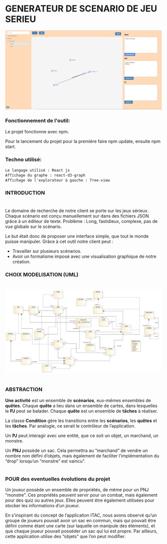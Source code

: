 # GENERATEUR DE SCENARIO DE JEU SERIEU
![Ecran principale](ecran%20principale.jpg)


### Fonctionnement de l'outil:


Le projet fonctionne avec npm.

Pour le lancement du projet pour la première faire npm update, ensuite npm start.


### Techno utilisé:
    Le langage utilisé : React js
    Affichage du graphe : react-d3-graph
    Affichage de l'explorateur à gauche : Tree-view



### INTRODUCTION
#

Le domaine de recherche de notre client se porte sur les jeux sérieux.
Chaque scénario est conçu manuellement sur dans des fichiers JSON grâce à un éditeur de texte.
Problème : Long, fastidieux, complexe, pas de vue globale sur le scénario.

Le but était donc de proposer une interface simple, que tout le monde puisse manipuler.
Grâce à cet outil notre client peut :
 * Travailler sur plusieurs scénarios. 
 * Avoir un formalisme imposé avec une visualisation graphique de notre création.



### CHOIX MODELISATION (UML)
#
![Modele UML](uml.jpg)

#
### ABSTRACTION
**Une activité** est un ensemble de **scénarios**, eux-mêmes ensembles de **quêtes**.
Chaque **quête** a lieu dans un ensemble de cartes, dans lesquelles le **PJ** peut se balader.
Chaque **quête** est un ensemble de **tâches** à réaliser. 

La classe **Condition** gère les transitions entre les **scénarios**, les **quêtes** et les **tâches**.
Par analogie, ce serait le contrôleur de l’application.

Un **PJ** peut interagir avec une entité, que ce soit un objet, un marchand, un monstre.

Un **PNJ** possède un sac. Cela permettra au “marchand” de vendre un nombre non défini d’objets, mais également de faciliter l’implémentation du “drop” lorsqu’un “monstre” est vaincu”.








#
### POUR des eventuelles évolutions du projet
Un joueur possède un ensemble de propriétés, de même pour un PNJ “monstre”.
Ces propriétés peuvent servir pour un combat, mais également pour des quiz ou autres jeux.
Elles peuvent être également utilisées pour stocker les informations d’un joueur.

En s’inspirant du concept de l’application ITAC, nous avons observé qu’un groupe de joueurs pouvait avoir un sac en commun, mais qui pouvait être défini comme étant une carte (sur laquelle on manipule des éléments), et que chaque joueur pouvait posséder un sac qui lui est propre.
Par ailleurs, cette application utilise des “objets” que l’on peut modifier.


